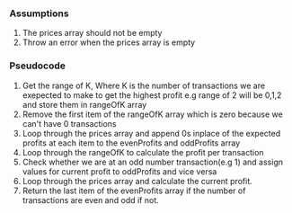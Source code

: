 ### Assumptions
1. The prices array should not be empty
2. Throw an error when the prices array is empty

### Pseudocode
1. Get the range of K, Where K is the number of transactions we are exepected to make to get the highest profit e.g range of 2 will be 0,1,2 and store them in rangeOfK array
2. Remove the first item of the rangeOfK array which is zero because we can't have 0 transactions
3. Loop through the prices array and append 0s inplace of the expected profits at each item to the evenProfits and oddProfits array
4. Loop through the rangeOfK to calculate the profit per transaction
5. Check whether we are at an odd number transaction(e.g 1) and assign values for current profit to oddProfits and vice versa
6. Loop through the prices array and calculate the current profit.
7. Return the last item of the evenProfits array if the number of transactions are even and odd if not.
